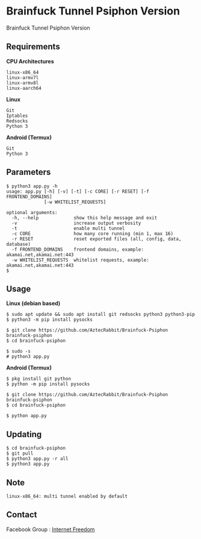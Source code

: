# Brainfuck Tunnel Psiphon Version

Brainfuck Tunnel Psiphon Version


Requirements
------------

**CPU Architectures**

    linux-x86_64
    linux-armv7l
    linux-armv8l
    linux-aarch64


**Linux**

    Git
    Iptables
    Redsocks
    Python 3


**Android (Termux)**

    Git
    Python 3


Parameters
----------

    $ python3 app.py -h
    usage: app.py [-h] [-v] [-t] [-c CORE] [-r RESET] [-f FRONTEND_DOMAINS]
                  [-w WHITELIST_REQUESTS]

    optional arguments:
      -h, --help             show this help message and exit
      -v                     increase output verbosity
      -t                     enable multi tunnel
      -c CORE                how many core running (min 1, max 16)
      -r RESET               reset exported files (all, config, data, database)
      -f FRONTEND_DOMAINS    frontend domains, example: akamai.net,akamai.net:443
      -w WHITELIST_REQUESTS  whitelist requests, example: akamai.net,akamai.net:443
    $


Usage
-----

**Linux (debian based)**

    $ sudo apt update && sudo apt install git redsocks python3 python3-pip
    $ python3 -m pip install pysocks

    $ git clone https://github.com/AztecRabbit/Brainfuck-Psiphon brainfuck-psiphon
    $ cd brainfuck-psiphon

    $ sudo -s
    # python3 app.py


**Android (Termux)**

    $ pkg install git python
    $ python -m pip install pysocks
    
    $ git clone https://github.com/AztecRabbit/Brainfuck-Psiphon brainfuck-psiphon
    $ cd brainfuck-psiphon

    $ python app.py


Updating
--------

    $ cd brainfuck-psiphon
    $ git pull
    $ python3 app.py -r all
    $ python3 app.py


Note
----

    linux-x86_64: multi tunnel enabled by default


Contact
-------

Facebook Group : [Internet Freedom]


[Internet Freedom]: https://www.facebook.com/groups/171888786834544/
